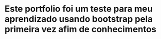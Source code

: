 <h1>Este portfolio foi um teste para meu aprendizado usando bootstrap pela primeira vez afim de conhecimentos</h1>
